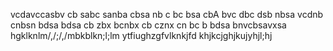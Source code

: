 vcdavccasbv
cb sabc sanba 
cbsa nb c
bc bsa cbA 
bvc dbc dsb nbsa
vcdnb cnbsn
bdsa bdsa 
cb zbx bcnbx
cb cznx cn
bc b bdsa
bnvcbsavxsa
hgklknlm/,/;/,/mbkblkn;l;lm
ytfiughzgfvlknkjfd
khjkcjghjkujyhjl;hj
